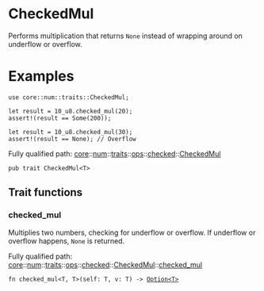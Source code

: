 # CheckedMul

Performs multiplication that returns `None` instead of wrapping around on underflow or
overflow.
# Examples

```cairo
use core::num::traits::CheckedMul;

let result = 10_u8.checked_mul(20);
assert!(result == Some(200));

let result = 10_u8.checked_mul(30);
assert!(result == None); // Overflow
```

Fully qualified path: [core](./core.md)::[num](./core-num.md)::[traits](./core-num-traits.md)::[ops](./core-num-traits-ops.md)::[checked](./core-num-traits-ops-checked.md)::[CheckedMul](./core-num-traits-ops-checked-CheckedMul.md)

<pre><code class="language-cairo">pub trait CheckedMul&lt;T&gt;</code></pre>

## Trait functions

### checked_mul

Multiplies two numbers, checking for underflow or overflow. If underflow
or overflow happens, `None` is returned.

Fully qualified path: [core](./core.md)::[num](./core-num.md)::[traits](./core-num-traits.md)::[ops](./core-num-traits-ops.md)::[checked](./core-num-traits-ops-checked.md)::[CheckedMul](./core-num-traits-ops-checked-CheckedMul.md)::[checked_mul](./core-num-traits-ops-checked-CheckedMul.md#checked_mul)

<pre><code class="language-cairo">fn checked_mul&lt;T, T&gt;(self: T, v: T) -&gt; <a href="core-option-Option.html">Option&lt;T&gt;</a></code></pre>


